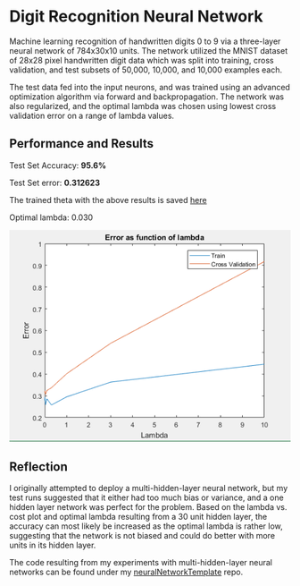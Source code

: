 # Digit Recognition Neural Network

Machine learning recognition of handwritten digits 0 to 9 via a three-layer neural network of 784x30x10 units. The network utilized the MNIST dataset of 28x28 pixel handwritten digit data which was split into training, cross validation, and test subsets of 50,000, 10,000, and 10,000 examples each.

The test data fed into the input neurons, and was trained using an advanced optimization algorithm via forward and backpropagation. The network was also regularized, and the optimal lambda was chosen using lowest cross validation error on a range of lambda values.

## Performance and Results
Test Set Accuracy: **95.6%**

Test Set error: **0.312623**

The trained theta with the above results is saved [here](trainedTheta/3layer30units.mat)

Optimal lambda: 0.030

![alt text](https://github.com/rachelang/digitRecognition/blob/master/graph/lambdaVsCost.PNG "lambdaVsCost")

## Reflection
I originally attempted to deploy a multi-hidden-layer neural network, but my test runs suggested that it either had too much bias or variance, and a one hidden layer network was perfect for the problem. Based on the lambda vs. cost plot and optimal lambda resulting from a 30 unit hidden layer, the accuracy can most likely be increased as the optimal lambda is rather low, suggesting that the network is not biased and could do better with more units in its hidden layer.

The code resulting from my experiments with multi-hidden-layer neural networks can be found under my [neuralNetworkTemplate](https://github.com/rachelang/neuralNetworkTemplate) repo.
